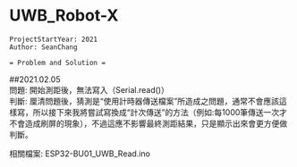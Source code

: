 # UWB_Robot-X

```
ProjectStartYear: 2021  
Author: SeanChang
```

```
= Problem and Solution =  
```
##2021.02.05  
問題: 開始測距後，無法寫入（Serial.read()）  
判斷: 厘清問題後，猜測是“使用計時器傳送檔案”所造成之問題，通常不會應該這樣寫，所以接下來我將嘗試寫換成“計次傳送”的方法（例如:每1000筆傳送一次才不會造成刷屏的現象），不過這應不影響最終測距結果，只是顯示出來會更方便做判斷。  

相關檔案: ESP32-BU01_UWB_Read.ino  
